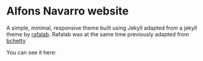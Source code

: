 # Alfons Navarro website

A simple, minimal, responsive theme built using Jekyll adapted from a jekyll theme by [rafalab](http://rafalab.github.io). Rafalab was at the same time previously adapted from [bchetty](https://github.com/bchetty/jekyllBasic)

You can see it here: 
